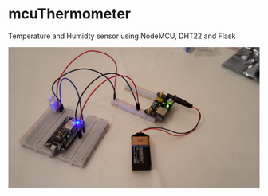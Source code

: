 # mcuThermometer
Temperature and Humidty sensor using NodeMCU, DHT22 and Flask

![Hardware](https://raw.githubusercontent.com/phillikus/mcuThermometer/master/hardware.jpg)
